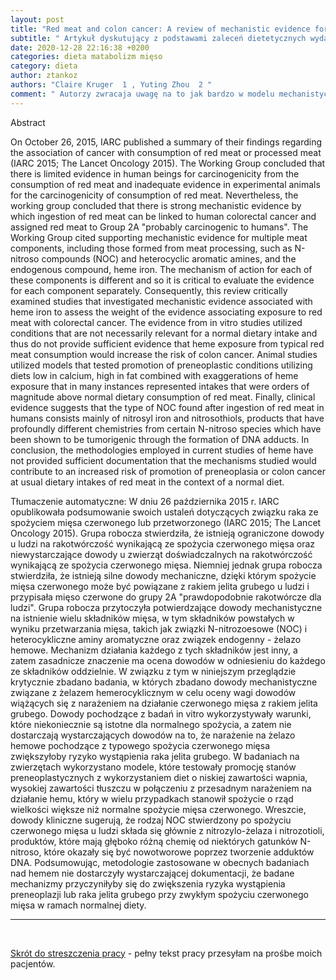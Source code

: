 ```yaml
---
layout: post
title: "Red meat and colon cancer: A review of mechanistic evidence for heme in the context of risk assessment methodology"
subtitle: " Artykuł dyskutujący z podstawami zaleceń dietetycznych wydawanych przez gramia o niepewnych motywacjach..."
date: 2020-12-28 22:16:38 +0200
categories: dieta matabolizm mięso
category: dieta
author: ztankoz
authors: "Claire Kruger  1 , Yuting Zhou  2 "
comment: " Autorzy zwracaja uwagę na to jak bardzo w modelu mechanistycznym oddalono sie od realiów działania organizmu żywego i proporcji spożycia produktów, które się ocenia. Autorzy zaleceń dietetycznych powinni dodawać matematyczna formułę <CO NALEŻAŁO UDOWODNIĆ> "
---
```


Abstract

On October 26, 2015, IARC published a summary of their findings regarding the association of cancer with consumption of red meat or processed meat (IARC 2015; The Lancet Oncology 2015). The Working Group concluded that there is limited evidence in human beings for carcinogenicity from the consumption of red meat and inadequate evidence in experimental animals for the carcinogenicity of consumption of red meat. Nevertheless, the working group concluded that there is strong mechanistic evidence by which ingestion of red meat can be linked to human colorectal cancer and assigned red meat to Group 2A "probably carcinogenic to humans". The Working Group cited supporting mechanistic evidence for multiple meat components, including those formed from meat processing, such as N-nitroso compounds (NOC) and heterocyclic aromatic amines, and the endogenous compound, heme iron. The mechanism of action for each of these components is different and so it is critical to evaluate the evidence for each component separately. Consequently, this review critically examined studies that investigated mechanistic evidence associated with heme iron to assess the weight of the evidence associating exposure to red meat with colorectal cancer. The evidence from in vitro studies utilized conditions that are not necessarily relevant for a normal dietary intake and thus do not provide sufficient evidence that heme exposure from typical red meat consumption would increase the risk of colon cancer. Animal studies utilized models that tested promotion of preneoplastic conditions utilizing diets low in calcium, high in fat combined with exaggerations of heme exposure that in many instances represented intakes that were orders of magnitude above normal dietary consumption of red meat. Finally, clinical evidence suggests that the type of NOC found after ingestion of red meat in humans consists mainly of nitrosyl iron and nitrosothiols, products that have profoundly different chemistries from certain N-nitroso species which have been shown to be tumorigenic through the formation of DNA adducts. In conclusion, the methodologies employed in current studies of heme have not provided sufficient documentation that the mechanisms studied would contribute to an increased risk of promotion of preneoplasia or colon cancer at usual dietary intakes of red meat in the context of a normal diet.

Tłumaczenie automatyczne:
W dniu 26 października 2015 r. IARC opublikowała podsumowanie swoich ustaleń dotyczących związku raka ze spożyciem mięsa czerwonego lub przetworzonego (IARC 2015; The Lancet Oncology 2015). Grupa robocza stwierdziła, że istnieją ograniczone dowody u ludzi na rakotwórczość wynikającą ze spożycia czerwonego mięsa oraz niewystarczające dowody u zwierząt doświadczalnych na rakotwórczość wynikającą ze spożycia czerwonego mięsa. Niemniej jednak grupa robocza stwierdziła, że istnieją silne dowody mechaniczne, dzięki którym spożycie mięsa czerwonego może być powiązane z rakiem jelita grubego u ludzi i przypisała mięso czerwone do grupy 2A "prawdopodobnie rakotwórcze dla ludzi". Grupa robocza przytoczyła potwierdzające dowody mechanistyczne na istnienie wielu składników mięsa, w tym składników powstałych w wyniku przetwarzania mięsa, takich jak związki N-nitrozoesowe (NOC) i heterocykliczne aminy aromatyczne oraz związek endogenny - żelazo hemowe. Mechanizm działania każdego z tych składników jest inny, a zatem zasadnicze znaczenie ma ocena dowodów w odniesieniu do każdego ze składników oddzielnie. W związku z tym w niniejszym przeglądzie krytycznie zbadano badania, w których zbadano dowody mechanistyczne związane z żelazem hemerocyklicznym w celu oceny wagi dowodów wiążących się z narażeniem na działanie czerwonego mięsa z rakiem jelita grubego. Dowody pochodzące z badań in vitro wykorzystywały warunki, które niekoniecznie są istotne dla normalnego spożycia, a zatem nie dostarczają wystarczających dowodów na to, że narażenie na żelazo hemowe pochodzące z typowego spożycia czerwonego mięsa zwiększyłoby ryzyko wystąpienia raka jelita grubego. W badaniach na zwierzętach wykorzystano modele, które testowały promocję stanów preneoplastycznych z wykorzystaniem diet o niskiej zawartości wapnia, wysokiej zawartości tłuszczu w połączeniu z przesadnym narażeniem na działanie hemu, który w wielu przypadkach stanowił spożycie o rząd wielkości większe niż normalne spożycie mięsa czerwonego. Wreszcie, dowody kliniczne sugerują, że rodzaj NOC stwierdzony po spożyciu czerwonego mięsa u ludzi składa się głównie z nitrozylo-żelaza i nitrozotioli, produktów, które mają głęboko różną chemię od niektórych gatunków N-nitroso, które okazały się być nowotworowe poprzez tworzenie adduktów DNA. Podsumowując, metodologie zastosowane w obecnych badaniach nad hemem nie dostarczyły wystarczającej dokumentacji, że badane mechanizmy przyczyniłyby się do zwiększenia ryzyka wystąpienia preneoplazji lub raka jelita grubego przy zwykłym spożyciu czerwonego mięsa w ramach normalnej diety.

<hr>
<br>

[Skrót do streszczenia pracy](https://pubmed.ncbi.nlm.nih.gov/29689357/) - pełny tekst pracy przesyłam na prośbe moich pacjentów.
